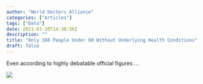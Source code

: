 ```yaml
---
author: "World Doctors Alliance"
categories: ["Articles"]
tags: ["Data"]
date: 2021-01-20T14:38:56Z
description: ""
title: "Only 388 People Under 60 Without Underlying Health Conditions"
draft: false
---
```


Even according to highly debatable official figures ...  

![](../ims/TM-graphic-Deaths-by-Age-v3-1.jpeg)